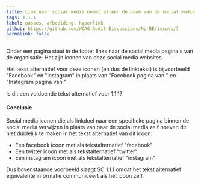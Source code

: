 ```yaml
---
title: Link naar social media noemt alleen de naam van de social media als linktekst
tags: 1.1.1
label: passes, afbeelding, hyperlink
github: https://github.com/WCAG-Audit-Discussions/NL-BE/issues/7
permalink: false
---
```


Onder een pagina staat in de footer links naar de social media pagina's van de organisatie. Het zijn iconen van deze social media websites.

Het tekst alternatief voor deze iconen (en dus de linktekst) is bijvoorbeeld "Facebook" en "Instagram" in plaats van "Facebook pagina van " en "Instagram pagina van "

Is dit een voldoende tekst alternatief voor 1.1.1?

#### Conclusie
Social media iconen die als linkdoel naar een specifieke pagina binnen de social media verwijzen in plaats van naar de social media zelf hoeven dit niet duidelijk te maken in het tekst alternatief van dit icoon:

- Een facebook icoon met als tekstalternatief "facebook"
- Een twitter icoon met als tekstalternatief "twitter"
- Een instagram icoon met als tekstalternatief "instagram"

Dus bovenstaande voorbeeld slaagt SC 1.1.1 omdat het tekst alternatief equivalente informatie communiceert als het icoon zelf.
